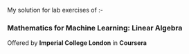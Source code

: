 My solution for lab exercises of :-
### Mathematics for Machine Learning: Linear Algebra
Offered by  **Imperial College London** in **Coursera**

